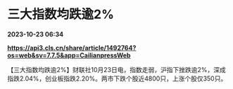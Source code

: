 # 三大指数均跌逾2%

**2023-10-23 06:34**

**https://api3.cls.cn/share/article/1492764?os=web&sv=7.7.5&app=CailianpressWeb**

【三大指数均跌逾2%】财联社10月23日电，指数走弱，沪指下挫跌逾2%，深成指跌2.04%，创业板指跌2.20%。两市下跌个股近4800只，上涨个股仅350只。